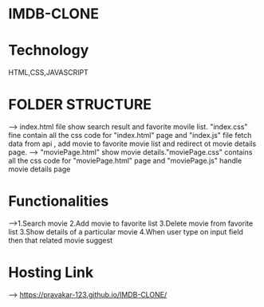 # IMDB-CLONE
# Technology
HTML,CSS,JAVASCRIPT
# FOLDER STRUCTURE
--> index.html file show search result and favorite movile list. "index.css" fine contain all the css code for "index.html" page and "index.js" file fetch data from api , add movie to favorite movie list and redirect ot movie details page.
--> "moviePage.html" show movie details."moviePage.css" contains all the css code for "moviePage.html" page and "moviePage.js" handle movie details page
# Functionalities
-->1.Search movie 
   2.Add movie to favorite list
   3.Delete movie from favorite list
   3.Show details of a particular movie
   4.When user type on input field then that related movie suggest
# Hosting Link
--> https://pravakar-123.github.io/IMDB-CLONE/
